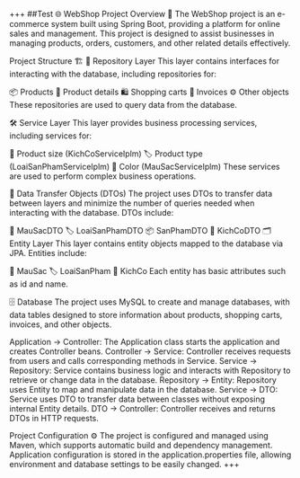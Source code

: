 +++
##Test
🌐 WebShop Project Overview 🛒
The WebShop project is an e-commerce system built using Spring Boot, providing a platform for online sales and management. This project is designed to assist businesses in managing products, orders, customers, and other related details effectively.

Project Structure 🏗️
📂 Repository Layer
This layer contains interfaces for interacting with the database, including repositories for:

📦 Products
📝 Product details
🛍️ Shopping carts
🧾 Invoices
⚙️ Other objects
These repositories are used to query data from the database.

🛠️ Service Layer
This layer provides business processing services, including services for:

📏 Product size (KichCoServiceIplm)
🏷️ Product type (LoaiSanPhamServiceIplm)
🎨 Color (MauSacServiceIplm)
These services are used to perform complex business operations.

🔄 Data Transfer Objects (DTOs)
The project uses DTOs to transfer data between layers and minimize the number of queries needed when interacting with the database. DTOs include:

🎨 MauSacDTO
🏷️ LoaiSanPhamDTO
📦 SanPhamDTO
📏 KichCoDTO
🗂️ Entity Layer
This layer contains entity objects mapped to the database via JPA. Entities include:

🎨 MauSac
🏷️ LoaiSanPham
📏 KichCo
Each entity has basic attributes such as id and name.

🗄️ Database
The project uses MySQL to create and manage databases, with data tables designed to store information about products, shopping carts, invoices, and other objects.

Application -> Controller: The Application class starts the application and creates Controller beans.
Controller -> Service: Controller receives requests from users and calls corresponding methods in Service.
Service -> Repository: Service contains business logic and interacts with Repository to retrieve or change data in the database.
Repository -> Entity: Repository uses Entity to map and manipulate data in the database.
Service -> DTO: Service uses DTO to transfer data between classes without exposing internal Entity details.
DTO -> Controller: Controller receives and returns DTOs in HTTP requests.

Project Configuration ⚙️
The project is configured and managed using Maven, which supports automatic build and dependency management. Application configuration is stored in the application.properties file, allowing environment and database settings to be easily changed.
+++

